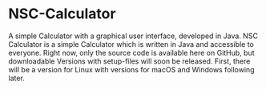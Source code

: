 # NSC-Calculator
A simple Calculator with a graphical user interface, developed in Java.
NSC Calculator is a simple Calculator which is written in Java and accessible to everyone. Right now, only the source code is available here 
on GitHub, but downloadable Versions with setup-files will soon be released. First, there will be a version for Linux with versions for macOS
and Windows following later.

